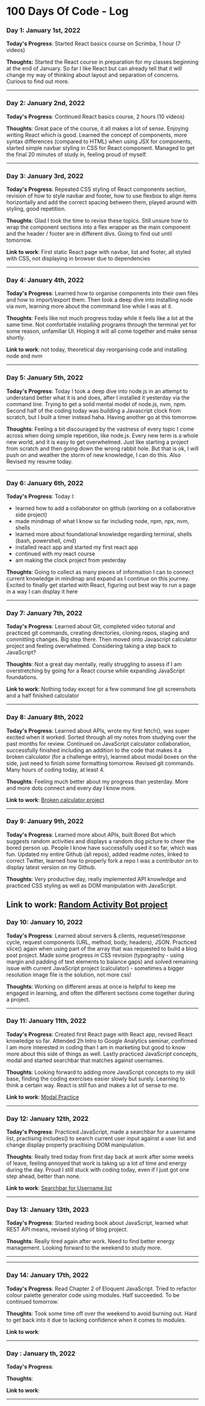 # 100 Days Of Code - Log

### Day 1: January 1st, 2022 


**Today's Progress**: Started React basics course on Scrimba, 1 hour (7 videos)

**Thoughts:** Started the React course in preparation for my classes beginning at the end of January.
So far I like React but can already tell that it will change my way of thinking about layout and separation of concerns. Curious to find out more.

---

### Day 2: January 2nd, 2022

**Today's Progress**: Continued React basics course, 2 hours (10 videos)

**Thoughts**: Great pace of the course, it all makes a lot of sense. Enjoying writing React which is good. Learned the concept of components, more syntax differences (compared to HTML) when using JSX for components, started simple navbar styling in CSS for React component. Managed to get the final 20 minutes of study in, feeling proud of myself.

--- 

### Day 3: January 3rd, 2022

**Today's Progress**: Repeated CSS styling of React components section, revision of how to style navbar and footer, how to use flexbox to align items horizontally and add the correct spacing between them, played around with styling, good repetition. 

**Thoughts**: Glad I took the time to revise these topics. Still unsure how to wrap the component sections into a flex wrapper as the main component and the header / footer are in different divs. Going to find out until tomorrow.

**Link to work**: First static React page with navbar, list and footer, all styled with CSS, not displaying in browser due to dependencies


--- 

### Day 4: January 4th, 2022

**Today's Progress**: Learned how to organise components into their own files and how to import/export them. Then took a deep dive into installing node via nvm, learning more about the commmand line while I was at it. 

**Thoughts**: Feels like not much progress today while it feels like a lot at the same time. Not comfortable installing programs through the terminal yet for some reason, unfamiliar UI. Hoping it will all come together and make sense shortly. 

**Link to work**: not today, theoretical day reorganising code and installing node and nvm

--- 

### Day 5: January 5th, 2022 

**Today's Progress**: Today I took a deep dive into node.js in an attempt to understand better what it is and does, after I installed it yesterday via the command line. Trying to get a solid mental model of node.js, nvm, npm. Second half of the coding today was building a Javascript clock from scratch, but I built a timer instead haha. Having another go at this tomorrow.

**Thoughts**: Feeling a bit discouraged by the vastness of every topic I come across when doing simple repetition, like node.js. Every new term is a whole new world, and it is easy to get overwhelmed. Just like starting a project from scratch and then going down the wrong rabbit hole. But that is ok, I will push on and weather the storm of new knowledge, I can do this. Also Revised my resume today.

---

### Day 6: January 6th, 2022 

**Today's Progress**: Today I:
- learned how to add a collaborator on github (working on a collaborative side project)
- made mindmap of what I know so far including node, npm, npx, nvm, shells 
- learned more about foundational knowledge regarding terminal, shells (bash, powershell, cmd)
- installed react app and started my first react app
- continued with my react course
- am making the clock project from yesterday

**Thoughts**: Going to collect as many pieces of information I can to connect current knowledge in mindmap and expand as I continue on this journey. Excited to finally get started with React, figuring out best way to run a page in a way I can display it here

---

### Day 7: January 7th, 2022

**Today's Progress**: Learned about Git, completed video tutorial and practiced git commands, creating directories, cloning repos, staging and committing changes. Big step there. Then moved onto Javascript calculator project and feeling overwhelmed. Considering taking a step back to JavaScript?

**Thoughts**: Not a great day mentally, really struggling to assess if I am overstretching by going for a React course while expanding JavaScript foundations.

**Link to work**: Nothing today except for a few command line git screenshots and a half finished calculator

---

### Day 8: January 8th, 2022 

**Today's Progress**: Learned about APIs, wrote my first fetch(), was super excited when it worked. Sorted through all my notes from studying over the past months for review.
Continued on JavaScript calculator collaboration, successfully finished including an addition to the code that makes it a broken calculator (for a challenge entry), learned about modal boxes on the side, just need to finish some formatting tomorrow. Revised git commands. Many hours of coding today, at least 4.

**Thoughts**: Feeling much better about my progress than yesterday. More and more dots connect and every day I know more.

**Link to work**: [Broken calculator project](https://github.com/criminy-git/Challenge---Broken-Calculator)

---

### Day 9: January 9th, 2022

**Today's Progress**: Learned more about APIs, built Bored Bot which suggests random activities and displays a random dog picture to cheer the bored person up. People I know have successfully used it so far, which was fun. Updated my entire Github (all repos), added readme notes, linked to correct Twitter, learned how to properly fork a repo I was a contributor on to display latest version on my Github.

**Thoughts**: Very productive day, really implemented API knowledge and practiced CSS styling as well as DOM manipulation with JavaScript.

**Link to work**: [Random Activity Bot project](https://criminy-git.github.io/random-activity-bot/)
---

### Day 10: January 10, 2022

**Today's Progress**: Learned about servers & clients, requeset/response cycle, request components (URL, method, body, headers), JSON. Practiced slice() again when using part of the array that was requested to build a blog post project. Made some progress in CSS revision (typography - using margin and padding of text elements to balance gaps) and solved remaining issue with current JavaScript project (calculator) - sometimes a bigger resolution image file is the solution, not more css!

**Thoughts**: Working on different areas at once is helpful to keep me engaged in learning, and often the different sections come together during a project.

---

### Day 11: January 11th, 2022

**Today's Progress**: Created first React page with React app, revised React knowledge so far. Attended 2h Intro to Google Analytics seminar, confirmed I am more interested in coding than I am in marketing but good to know more about this side of things as well. Lastly practiced JavaScript concepts, modal and started searchbar that matches against usernames. 

**Thoughts**: Looking forward to adding more JavaScript concepts to my skill base, finding the coding exercises easier slowly but surely. Learning to think a certain way. React is still fun and makes a lot of sense to me.

**Link to work**: [Modal Practice](https://criminy-git.github.io/modal/)

---

### Day 12: January 12th, 2022

**Today's Progress**: Practiced JavaScript, made a searchbar for a username list, practising includes() to search current user input against a user list and change display property pracitising DOM manipulation.

**Thoughts**: Really tired today from first day back at work after some weeks of leave, feeling annoyed that work is taking up a lot of time and energy during the day. Proud I still stuck with coding today, even if I just got one step ahead, better than none.

**Link to work**: [Searchbar for Username list](https://criminy-git.github.io/search-bar-username/)

---

### Day 13: January 13th, 2023

**Today's Progress**: Started reading book about JavaScript, learned what REST API means, revised styling of blog project.

**Thoughts**: Really tired again after work. Need to find better energy management. Looking forward to the weekend to study more.

---

---

### Day 14: January 17th, 2022

**Today's Progress**: Read Chapter 2 of Eloquent JavaScript. Tried to refactor colour palette generator code using modules. Half succeeded. To be continued tomorrow.

**Thoughts**: Took some time off over the weekend to avoid burning out. Hard to get back into it due to lacking confidence when it comes to modules.

**Link to work**: []()

---

### Day : January th, 2022

**Today's Progress**: 

**Thoughts**: 

**Link to work**: []()

---


